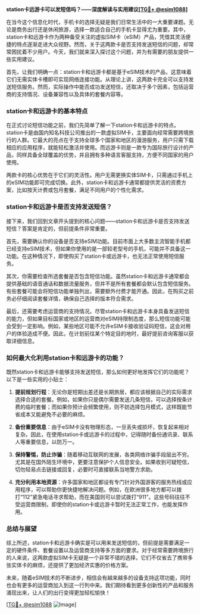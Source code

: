 **station卡远游卡可以发短信吗？——深度解读与实用建议[[TG💪+ @esim1088](https://t.me/s/esim1088)]**

在当今这个信息化时代，手机卡的选择无疑是我们日常生活中的一大重要课题。无论是商务出行还是休闲旅游，选择一款适合自己的手机卡显得尤为重要。其中，station卡和远游卡作为两种备受关注的虚拟SIM卡（eSIM）产品，凭借其灵活便捷的特点逐渐走进大众视野。然而，关于这两款卡是否支持发送短信的问题，却常常困扰着不少用户。今天，我们就来深入探讨这个问题，并为有需要的朋友提供一些实用建议。

首先，让我们明确一点：station卡和远游卡都是基于eSIM技术的产品，这意味着它们无需实体卡槽即可实现网络连接功能。从理论上讲，这两款卡完全可以支持发送短信服务。然而，实际操作中能否成功发送短信，还取决于多个因素，包括运营商的支持情况、设备兼容性以及具体的套餐内容等。

### **station卡和远游卡的基本特点**

在正式讨论短信功能之前，我们先简单了解一下station卡和远游卡的特点。station卡是由国内知名科技公司推出的一款虚拟SIM卡，主要面向经常需要跨境旅行的人群。它最大的亮点在于支持全球多个国家和地区的漫游服务，用户只需下载相应的应用程序，就能轻松激活并使用。而远游卡则是一款专为国际旅行设计的产品，同样具备全球覆盖的优势，并且拥有多种语言客服支持，方便不同国家的用户使用。

两款卡的核心优势在于它们的灵活性。用户无需更换实体SIM卡，只需通过手机上的eSIM功能即可完成切换。此外，station卡和远游卡通常都提供灵活的资费方案，比如按天计费或包月套餐，满足不同用户的个性化需求。

### **station卡和远游卡是否支持发送短信？**

接下来，我们回到文章开头提到的核心问题——station卡和远游卡是否支持发送短信？答案是肯定的，但前提条件非常重要。

首先，需要确认你的设备是否支持eSIM功能。目前市面上大多数主流智能手机都已经支持eSIM技术，但如果你使用的是一部较老型号的手机，可能并不具备这一功能。在这种情况下，即使购买了station卡或远游卡，也无法正常使用短信服务。

其次，你需要检查所选套餐是否包含短信功能。虽然station卡和远游卡通常都会提供基础的语音通话和数据流量服务，但并不是所有套餐都会默认包含短信服务。有些套餐可能会将短信功能单独列出，需要额外付费才能开通。因此，在购买之前务必仔细阅读套餐详情，确保自己选择的版本符合需求。

最后，还需要考虑运营商的支持情况。尽管station卡和远游卡本身具备发送短信的能力，但如果目标国家或地区的运营商对eSIM持限制态度，那么短信功能可能会受到一定影响。例如，某些地区可能不允许eSIM卡接收验证码短信，这会对用户的体验造成不便。因此，在计划前往某个特定目的地时，最好提前咨询客服以获取详细信息。

### **如何最大化利用station卡和远游卡的功能？**

既然station卡和远游卡能够支持发送短信，那么如何更好地发挥它们的功能呢？以下是一些实用的小贴士：

1. **提前规划行程**：无论你是短期出差还是长期旅居，都应该根据自己的实际需求选择合适的套餐。例如，如果你只是偶尔需要发送几条短信，可以选择按条计费的临时套餐；而如果你预计会频繁使用，则不妨选择包月模式，这样既能节省成本又能避免不必要的麻烦。

2. **备份重要信息**：由于eSIM卡没有物理形态，一旦丢失或损坏，恢复起来相对复杂。因此，在使用station卡或远游卡的过程中，记得随时备份通讯录、联系人等重要信息，以防万一。

3. **保持警惕，防止诈骗**：随着移动互联网的发展，各类网络诈骗手段层出不穷。尤其是在国外陌生环境中，更要注意保护个人信息安全。如果收到可疑短信，切勿轻易点击链接或回复，必要时可直接联系当地警方求助。

4. **充分利用本地资源**：许多国家和地区都设有专门针对外国游客的服务热线或应用程序，可以帮助你更快捷地解决问题。例如，在欧洲很多地方都可以拨打“112”紧急电话寻求帮助，而在美国则可以尝试拨打“911”。这些号码往往不受运营商限制，即使你的station卡或远游卡暂时无法正常工作，也能发挥作用。

### **总结与展望**

综上所述，station卡和远游卡确实是可以用来发送短信的，但前提是需要满足一定的硬件条件、套餐设置以及运营商支持等多方面的要求。对于经常需要跨境旅行的人来说，这两款虚拟SIM卡无疑是一个非常不错的选择，它们不仅省去了携带多张实体卡的麻烦，还提供了更加经济实惠的价格方案。

未来，随着eSIM技术的不断进步，相信会有越来越多的设备支持这项功能，同时也会有更多的运营商加入到这一行列中来。我们期待看到更多创新性的产品和服务涌现出来，让人们的出行变得更加轻松愉快！

[[TG💪+ @esim1088](https://t.me/s/esim1088) ![Image](https://i.postimg.cc/4NQfJmqS/Snipaste-2025-05-13-00-14-12.png)]